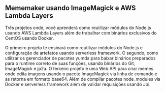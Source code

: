 ## Mememaker usando ImageMagick e AWS Lambda Layers

Três projetos onde, você aprenderá como reutilizar módulos do Node.js usando AWS Lambda Layers além de trabalhar com binários exclusivos do CentOS usando Docker.

O primeiro projeto te ensinará como reutilizar módulos do Node.js e configuração de artefatos usando serverless framework. O segundo, como utilizar os gerenciador de pacotes yumda para baixar binários preparados para o runtime correto de suas funções, usando binários do Git, ImageMagick e jp2a. O terceiro projeto é uma Web API para criar memes onde edita imagens usando o pacote ImageMagick via linha de comando e as retorna em formato base64. Além de compilar pacotes node_modules via Docker e serverless framework além de validar requisições usando Joi.